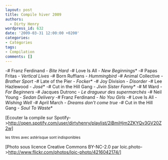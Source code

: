 ```yaml
---
layout: post
title: Compile hiver 2009
authors:
  - Dirty Henry
wordpress_id: 632
date: '2009-03-31 12:00:00 +0200'
categories:
- Catégories
tags:
- Compilation
comments: []
---
```

-# Franz Ferdinand - *Bite Hard*
-# Love Is All - *New Beginnings**
-# Papas Fritas - *Vertical Lives*
-# Born Ruffians - *Hummingbird*
-# Animal Collective - *Brother Sport*
-# Late of the Pier - *Focker**
-# Joy Division - *Disorder*
-# Lee Hazlewood - *José**
-# Cut in the Hill Gang - *Jivin Sister Fanny**
-# M Ward - *For Beginners*
-# Jacques Dutronc - *Le dragueur des supermarchés*
-# Neil Young - *Sedan Delivery*
-# Franz Ferdinand - *No You Girls*
-# Love Is All - *Wishing Well*
-# April March - *Dreams don't come true*
-# Cut in the Hill Gang - *Soul To Waste**

[Ecouter la compile sur Spotify->http://open.spotify.com/user/dirtyhenry/playlist/2iBmiHjm2ZKYQv3GV20Z2w] 

<small>les titres avec astérisque sont indisponibles</small>

[Photo sous licence Creative Commons BY-NC-2.0 par loic.photo->http://www.flickr.com/photos/loic-photo/4216042174/]

